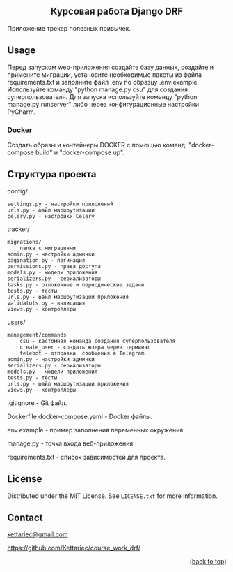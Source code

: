 
<h2 align="center">Курсовая работа Django DRF</h2>

Приложение трекер полезных привычек.


<!-- USAGE EXAMPLES -->
## Usage

Перед запуском web-приложения создайте базу данных, создайте и примените миграции, установите необходимые пакеты из файла requirements.txt и заполните файл .env по образцу .env.example. Используйте команду "python manage.py csu" для создания суперпользователя. Для запуска используйте команду "python manage.py runserver" либо через конфигурационные настройки PyCharm.


### Docker 
Создать образы и контейнеры DOCKER с помощью команд: "docker-compose build" и "docker-compose up".


## Структура проекта

config/

    settings.py - настройки приложений
    urls.py - файл маршрутизации
    celery.py - настройки Celery

tracker/

    migrations/
        папка с миграциями
    admin.py - настройки админки
    pagination.py - пагинация
    permissions.py - права доступа
    models.py - модели приложения
    serializers.py - сериализаторы
    tasks.py - отложенные и периодические задачи
    tests.py - тесты
    urls.py - файл маршрутизации приложения
    validatots.py - валидация
    views.py - контроллеры

users/

    management/commands
        csu - кастомная команда создания суперпользователя
        create_user - создать юзера через терминал
        telebot - отправка  сообщения в Telegram
    admin.py - настройки админки
    serializers.py - сериализаторы
    models.py - модели приложения
    tests.py - тесты
    urls.py - файл маршрутизации приложения
    views.py - контроллеры

.gitignore - Git файл.

Dockerfile
docker-compose.yaml - Docker файлы.

env.example - пример заполнения переменных окружения.

manage.py - точка входа веб-приложения

requirements.txt - список зависимостей для проекта.

<!-- LICENSE -->
## License

Distributed under the MIT License. See `LICENSE.txt` for more information.


<!-- CONTACT -->
## Contact

kettariec@gmail.com

https://github.com/Kettariec/course_work_drf/

<p align="right">(<a href="#readme-top">back to top</a>)</p>